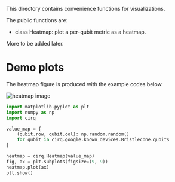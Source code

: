 This directory contains convenience functions for visualizations.

The public functions are:

* class Heatmap: plot a per-qubit metric as a heatmap.

More to be added later.

# Demo plots

The heatmap figure is produced with the example codes below.

![heatmap image](https://github.com/quantumlib/Cirq/blob/master/cirq/google/vis/figures/bristlecone_heatmap_example.png)

```python
import matplotlib.pyplot as plt
import numpy as np
import cirq

value_map = {
    (qubit.row, qubit.col): np.random.random()
    for qubit in cirq.google.known_devices.Bristlecone.qubits
}

heatmap = cirq.Heatmap(value_map)
fig, ax = plt.subplots(figsize=(9, 9))
heatmap.plot(ax)
plt.show()
```
